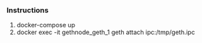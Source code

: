 ### Instructions
1. docker-compose up
2. docker exec -it gethnode_geth_1 geth attach ipc:/tmp/geth.ipc
